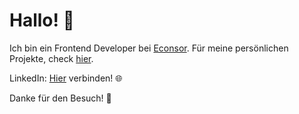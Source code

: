 # Hallo! 👋

Ich bin ein Frontend Developer bei [Econsor](https://github.com/econsor). 
Für meine persönlichen Projekte, check [hier](https://github.com/dennisbuchwald).

LinkedIn: [Hier](https://de.linkedin.com/in/dennisbuchwald) verbinden! 🌐

Danke für den Besuch! 💖
